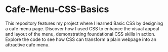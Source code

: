 # Cafe-Menu-CSS-Basics
This repository features my project where I learned Basic CSS by designing a cafe menu page. Discover how I used CSS to enhance the visual appeal and layout of the menu, demonstrating foundational CSS skills in action. Explore the code to see how CSS can transform a plain webpage into an attractive cafe menu.
